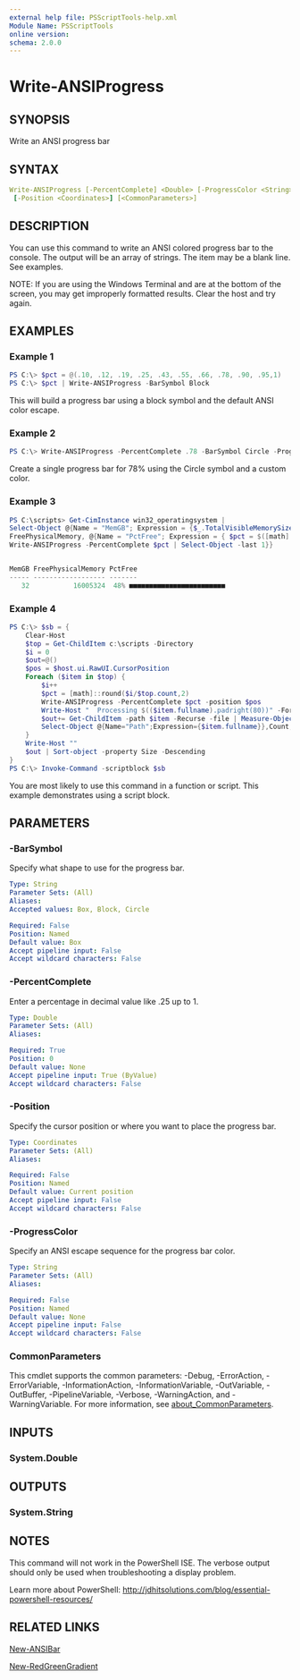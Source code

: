 ```yaml
---
external help file: PSScriptTools-help.xml
Module Name: PSScriptTools
online version:
schema: 2.0.0
---
```


# Write-ANSIProgress

## SYNOPSIS

Write an ANSI progress bar

## SYNTAX

```yaml
Write-ANSIProgress [-PercentComplete] <Double> [-ProgressColor <String>] [-BarSymbol <String>]
 [-Position <Coordinates>] [<CommonParameters>]
```

## DESCRIPTION

You can use this command to write an ANSI colored progress bar to the console. The output will be an array of strings. The item may be a blank line. See examples.

NOTE: If you are using the Windows Terminal and are at the bottom of the screen, you may get improperly formatted results. Clear the host and try again.

## EXAMPLES

### Example 1

```powershell
PS C:\> $pct = @(.10, .12, .19, .25, .43, .55, .66, .78, .90, .95,1)
PS C:\> $pct | Write-ANSIProgress -BarSymbol Block
```

This will build a progress bar using a block symbol and the default ANSI color escape.

### Example 2

```powershell
PS C:\> Write-ANSIProgress -PercentComplete .78 -BarSymbol Circle -ProgressColor "$([char]0x1b)[92m"
```

Create a single progress bar for 78% using the Circle symbol and a custom color.

### Example 3

```powershell
PS C:\scripts> Get-CimInstance win32_operatingsystem |
Select-Object @{Name = "MemGB"; Expression = {$_.TotalVisibleMemorySize/1MB -as [int]}},
FreePhysicalMemory, @{Name = "PctFree"; Expression = { $pct = $([math]::round($_.freephysicalmemory/$_.totalvisiblememorysize, 2));
Write-ANSIProgress -PercentComplete $pct | Select-Object -last 1}}


MemGB FreePhysicalMemory PctFree
----- ------------------ -------
   32           16005324  48% ■■■■■■■■■■■■■■■■■■■■■■■■
```

### Example 4

```powershell
PS C:\> $sb = {
    Clear-Host
    $top = Get-ChildItem c:\scripts -Directory
    $i = 0
    $out=@()
    $pos = $host.ui.RawUI.CursorPosition
    Foreach ($item in $top) {
        $i++
        $pct = [math]::round($i/$top.count,2)
        Write-ANSIProgress -PercentComplete $pct -position $pos
        Write-Host "  Processing $(($item.fullname).padright(80))" -ForegroundColor Yellow -NoNewline
        $out+= Get-ChildItem -path $item -Recurse -file | Measure-Object -property length -sum |
        Select-Object @{Name="Path";Expression={$item.fullname}},Count,@{Name="Size";Expression={$_.Sum}}
    }
    Write-Host ""
    $out | Sort-object -property Size -Descending
}
PS C:\> Invoke-Command -scriptblock $sb
```

You are most likely to use this command in a function or script. This example demonstrates using a script block.

## PARAMETERS

### -BarSymbol

Specify what shape to use for the progress bar.

```yaml
Type: String
Parameter Sets: (All)
Aliases:
Accepted values: Box, Block, Circle

Required: False
Position: Named
Default value: Box
Accept pipeline input: False
Accept wildcard characters: False
```

### -PercentComplete

Enter a percentage in decimal value like .25 up to 1.

```yaml
Type: Double
Parameter Sets: (All)
Aliases:

Required: True
Position: 0
Default value: None
Accept pipeline input: True (ByValue)
Accept wildcard characters: False
```

### -Position

Specify the cursor position or where you want to place the progress bar.

```yaml
Type: Coordinates
Parameter Sets: (All)
Aliases:

Required: False
Position: Named
Default value: Current position
Accept pipeline input: False
Accept wildcard characters: False
```

### -ProgressColor

Specify an ANSI escape sequence for the progress bar color.

```yaml
Type: String
Parameter Sets: (All)
Aliases:

Required: False
Position: Named
Default value: None
Accept pipeline input: False
Accept wildcard characters: False
```

### CommonParameters

This cmdlet supports the common parameters: -Debug, -ErrorAction, -ErrorVariable, -InformationAction, -InformationVariable, -OutVariable, -OutBuffer, -PipelineVariable, -Verbose, -WarningAction, and -WarningVariable. For more information, see [about_CommonParameters](http://go.microsoft.com/fwlink/?LinkID=113216).

## INPUTS

### System.Double

## OUTPUTS

### System.String

## NOTES

This command will not work in the PowerShell ISE. The verbose output should only be used when troubleshooting a display problem.

Learn more about PowerShell: http://jdhitsolutions.com/blog/essential-powershell-resources/

## RELATED LINKS

[New-ANSIBar]()

[New-RedGreenGradient]()
